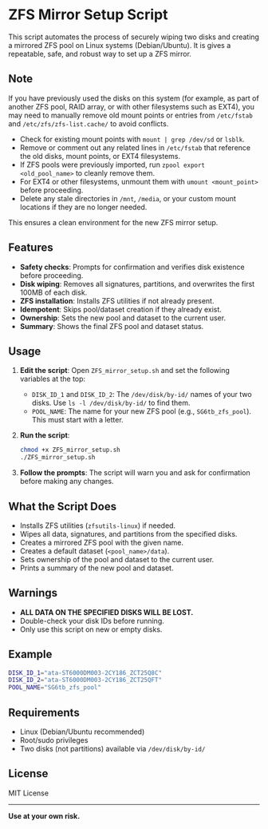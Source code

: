 # ZFS Mirror Setup Script

This script automates the process of securely wiping two disks and creating a mirrored ZFS pool on Linux systems (Debian/Ubuntu). It is gives a repeatable, safe, and robust way to set up a ZFS mirror.

## Note
  
If you have previously used the disks on this system (for example, as part of another ZFS pool, RAID array, or with other filesystems such as EXT4), you may need to manually remove old mount points or entries from `/etc/fstab` and `/etc/zfs/zfs-list.cache/` to avoid conflicts.  
- Check for existing mount points with `mount | grep /dev/sd` or `lsblk`.
- Remove or comment out any related lines in `/etc/fstab` that reference the old disks, mount points, or EXT4 filesystems.
- If ZFS pools were previously imported, run `zpool export <old_pool_name>` to cleanly remove them.
- For EXT4 or other filesystems, unmount them with `umount <mount_point>` before proceeding.
- Delete any stale directories in `/mnt`, `/media`, or your custom mount locations if they are no longer needed.

This ensures a clean environment for the new ZFS mirror setup.


## Features
- **Safety checks**: Prompts for confirmation and verifies disk existence before proceeding.
- **Disk wiping**: Removes all signatures, partitions, and overwrites the first 100MB of each disk.
- **ZFS installation**: Installs ZFS utilities if not already present.
- **Idempotent**: Skips pool/dataset creation if they already exist.
- **Ownership**: Sets the new pool and dataset to the current user.
- **Summary**: Shows the final ZFS pool and dataset status.

## Usage

1. **Edit the script**: Open `ZFS_mirror_setup.sh` and set the following variables at the top:
   - `DISK_ID_1` and `DISK_ID_2`: The `/dev/disk/by-id/` names of your two disks. Use `ls -l /dev/disk/by-id/` to find them.
   - `POOL_NAME`: The name for your new ZFS pool (e.g., `SG6tb_zfs_pool`). This must start with a letter.

2. **Run the script**:
   ```bash
   chmod +x ZFS_mirror_setup.sh
   ./ZFS_mirror_setup.sh
   ```

3. **Follow the prompts**: The script will warn you and ask for confirmation before making any changes.

## What the Script Does
- Installs ZFS utilities (`zfsutils-linux`) if needed.
- Wipes all data, signatures, and partitions from the specified disks.
- Creates a mirrored ZFS pool with the given name.
- Creates a default dataset (`<pool_name>/data`).
- Sets ownership of the pool and dataset to the current user.
- Prints a summary of the new pool and dataset.

## Warnings
- **ALL DATA ON THE SPECIFIED DISKS WILL BE LOST.**
- Double-check your disk IDs before running.
- Only use this script on new or empty disks.

## Example
```bash
DISK_ID_1="ata-ST6000DM003-2CY186_ZCT25Q8C"
DISK_ID_2="ata-ST6000DM003-2CY186_ZCT25QFT"
POOL_NAME="SG6tb_zfs_pool"
```

## Requirements
- Linux (Debian/Ubuntu recommended)
- Root/sudo privileges
- Two disks (not partitions) available via `/dev/disk/by-id/`

## License
MIT License

---
**Use at your own risk.**
